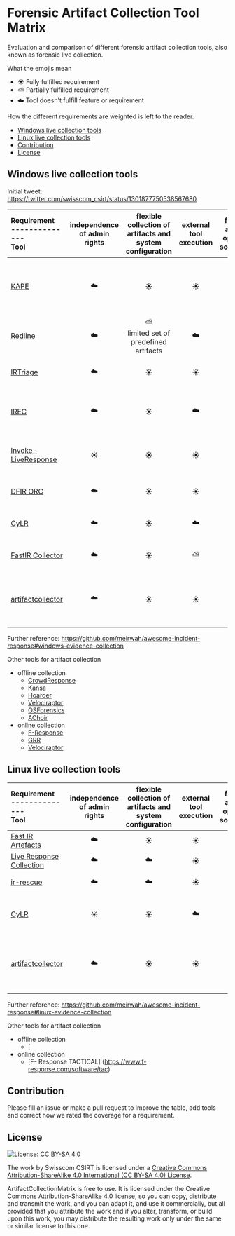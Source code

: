 # Forensic Artifact Collection Tool Matrix

Evaluation and comparison of different forensic artifact collection tools, also known as
forensic live collection.

What the emojis mean
* :sunny: Fully fulfilled requirement
* :partly_sunny: Partially fulfilled requirement
* :cloud: Tool doesn't fulfill feature or requirement

How the different requirements are weighted is left to the reader.

<!-- vim-markdown-toc GFM -->

* [Windows live collection tools](#windows-live-collection-tools)
* [Linux live collection tools](#linux-live-collection-tools)
* [Contribution](#contribution)
* [License](#license)

<!-- vim-markdown-toc -->

##  Windows live collection tools

Initial tweet: https://twitter.com/swisscom_csirt/status/1301877750538567680

  | Requirement <br /> -------------- <br />Tool | independence of admin rights | flexible collection of artifacts and system configuration | external tool execution | free and open source | free download                                        | easy extensible                                                                        | multi-platform | one-shot binary                                         | output parsing                                                                                                        | active development                                                   | easy to use output format                               | 
  | :-------------                               | :-----:                      | :-----:                                                   | :-----:                 | :-----:              | :-----:                                              | :-----:                                                                                | :-----:        | :-----:                                                 | :-----:                                                                                                               | :-----:                                                              | :-----:                                                 | 
  | [KAPE](https://www.kroll.com/en/services/cyber-risk/investigate-and-respond/kroll-artifact-parser-extractor-kape)                                         | :cloud:                      | :sunny:                                                   | :sunny:                 | :cloud:              | :sunny: <br /> via online form, enterprise license                       | :sunny: <br /> [artifacts are open source](https://github.com/EricZimmerman/KapeFiles) and separated from the binary | :cloud:        | :cloud: <br /> .NET binary + config files for artifacts | :sunny:                                                                                                               | :sunny:                                                              | :sunny:                                                 | 
  | [Redline](https://www.fireeye.com/services/freeware/redline.html)                                      | :cloud:                      | :partly_sunny: <br /> limited set of predefined artifacts | :cloud:                 | :cloud:              | :sunny: <br /> via online form                       | :cloud:                                                                                | :cloud:        | :cloud:                                                 | :sunny:                                                                                                               | :partly_sunny: <br /> last change from June 8, 2018                  | :cloud: <br /> dedicated tool | 
  | [IRTriage](https://github.com/AJMartel/IRTriage)                                     | :cloud:                      | :sunny:                                                   | :sunny:                 | :sunny:              | :sunny:                                              | :cloud: <br /> AutoIt script and re-compilation                                        | :cloud:        | :cloud: <br /> third-party tools                        | :partly_sunny: <br /> RegRipper                                                        | :scream: <br />last change 4 years old                               | :sunny:                                                 | 
  | [IREC](https://binalyze.com/)                                         | :cloud:                      | :sunny:                                                   | :cloud:                 | :cloud:              | :sunny: <br /> via online form or commercial version | :cloud:                                                                                | :cloud:        | :sunny:                                                 | :partly_sunny: <br /> filesystem artifacts | :sunny:                                                              | :sunny:                                                 | 
  | [Invoke-LiveResponse](https://github.com/mgreen27/Invoke-LiveResponse)                          | :sunny:                      | :sunny:                                                   | :sunny:                 | :sunny:              | :sunny:                                              | :partly_sunny: <br /> PowerShell source code                                           | :cloud:        | :cloud: <br /> PowerShell scripts in subfolders         | :cloud:                                                                                                               | :partly_sunny:                                                       | :sunny:                                                 | 
  | [DFIR ORC](https://dfir-orc.github.io/)                                     | :cloud:                      | :sunny:                                                   | :sunny:                 | :sunny:              | :sunny:                                              | :cloud: <br /> C++ and re-compilation                                                  | :cloud:        | :sunny:                                                 | :partly_sunny:                                                                                                        | :sunny:                                                              | :sunny:                                                 | 
  | [CyLR](https://github.com/orlikoski/CyLR)                                         | :cloud:                      | :sunny:                                                   | :cloud:                 | :sunny:              | :sunny:                                              | :partly_sunny: <br /> .NET code and re-compilation                                     | :sunny:        | :sunny:                                                 | :cloud:                                                                                                               | :sunny:                                                              | :sunny:                                                 | 
  | [FastIR Collector](https://github.com/SekoiaLab/Fastir_Collector)                             | :cloud:                      | :sunny:                                                   | :partly_sunny:          | :sunny:              | :sunny:                                              | :partly_sunny: <br /> Python code and re-compilation                                   | :cloud:        | :sunny:                                                 | :cloud:                                                                                                               | :scream: <br />last change 3 years old                               | :sunny:                                                 | 
  | [artifactcollector](https://github.com/forensicanalysis/artifactcollector)                            | :cloud:                      | :sunny:                                                   | :sunny:                 | :sunny:              | :sunny:                                              | :partly_sunny: <br /> written in Go, prepare artifacts in YAML ([ForensicArtifacts](https://github.com/forensicartifacts/artifacts))         | :sunny:        | :sunny:                                                 | :cloud:                                                                                                               | :hatching_chick: <br /> young project on Github, only some month old | :partly_sunny:<br />artifactstore                       | 



Further reference: https://github.com/meirwah/awesome-incident-response#windows-evidence-collection

Other tools for artifact collection
* offline collection
  * [CrowdResponse](https://www.crowdstrike.com/resources/community-tools/crowdresponse/)
  * [Kansa](https://github.com/davehull/Kansa)
  * [Hoarder](https://github.com/muteb/Hoarder)
  * [Velociraptor](https://github.com/Velocidex/velociraptor)
  * [OSForensics](https://www.osforensics.com/osforensics.html)
  * [AChoir](https://github.com/OMENScan/AChoir)
* online collection
  * [F-Response](https://www.f-response.com)
  * [GRR](https://github.com/google/grr)
  * [Velociraptor](https://github.com/Velocidex/velociraptor)



## Linux live collection tools



  | Requirement <br /> -------------- <br />Tool | independence of admin rights | flexible collection of artifacts and system configuration | external tool execution | free and open source | free download                                        | easy extensible                                                                        | multi-platform | one-shot binary                                         | output parsing                                                                                                        | active development                                                   | easy to use output format                               | 
  | :-------------                               | :-----:                      | :-----:                                                   | :-----:                 | :-----:              | :-----:                                              | :-----:                                                                                | :-----:        | :-----:                                                 | :-----:                                                                                                               | :-----:                                                              | :-----:                                                 | 
  | [Fast IR Artefacts](https://github.com/SekoiaLab/fastir_artifacts)                                         | :cloud:                      | :sunny:                                                   | :sunny:                 | :sunny:              | :sunny:                        | :sunny: | :sunny:        | :sunny:  | :cloud:                                                                                                               | :sunny:                                                              | :sunny:                                                 | 
  | [Live Response Collection](https://www.brimorlabs.com/tools/)                                      | :cloud:                      | :cloud:  | :sunny:                 | :sunny:              | :sunny:                       | :sunny:                                                                                | :sunny:        | :cloud:                                                 | :cloud:                                                                                                               | :sunny:                   | :sunny:  | 
  | [ir-rescue](https://github.com/diogo-fernan/ir-rescue)                                     | :cloud:                      | :cloud:                                                  | :sunny:                 | :sunny:              | :sunny:                                              | :sunny: <br /> (Bash v4+)                                        | :sunny:        | :cloud:                         | :cloud:                                                         | :cloud: <br />(Feb. 2019)                               | :sunny:                                                 | 
  | [CyLR](https://github.com/orlikoski/CyLR)                                         | :sunny:                      | :sunny:                                                   | :cloud:                 | :sunny:              | :sunny:  | :partly_sunny: <br /> .NET code and recompilation                                                                               | :sunny:        | :question:                                                 | :question:  | :partly_sunny: <br /> [Open Letter to the users] (https://docs.google.com/document/d/1L6CBvFd7d1Qf4IxSJSdkKMTdbBuWzSzUM3u_h5ZCegY/edit?usp=sharing)                                                             | :sunny:                                                 | 
  | [artifactcollector](https://github.com/forensicanalysis/artifactcollector)                          | :cloud:                      | :sunny:                                                   | :sunny:                 | :sunny:              | :sunny:                                              | :partly_sunny: <br /> Go, prepare artifacts in YAML and Go re-compilation                                           | :sunny:        | :sunny:          | :question:                                                                                                               | :sunny:                                                       | :partly_sunny: <br />ArtefactStore                                                | 
  
Further reference: https://github.com/meirwah/awesome-incident-response#linux-evidence-collection

Other tools for artifact collection
* offline collection
  * [
* online collection
  * [F- Response TACTICAL] (https://www.f-response.com/software/tac)

## Contribution

Please fill an issue or make a pull request to improve the table, add tools
and correct how we rated the coverage for a requirement.

## License

[![License: CC BY-SA 4.0](https://i.creativecommons.org/l/by-sa/4.0/88x31.png)](https://creativecommons.org/licenses/by-sa/4.0/)

The work by Swisscom CSIRT is licensed under a 
[Creative Commons Attribution-ShareAlike 4.0 International (CC BY-SA 4.0)
License](https://creativecommons.org/licenses/by-sa/4.0/).

ArtifactCollectionMatrix is free to use. It is licensed under the Creative
Commons Attribution-ShareAlike 4.0 license, so you can copy,
distribute and transmit the work, and you can adapt it, and use it
commercially, but all provided that you attribute the work and if you alter,
transform, or build upon this work, you may distribute the resulting work only
under the same or similar license to this one.
